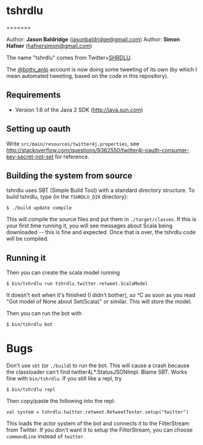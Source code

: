 # tshrdlu
=======

Author: **Jason Baldridge** (jasonbaldridge@gmail.com)
Author: **Simon Hafner** (hafnersimon@gmail.com)

The name "tshrdlu" comes from Twitter+[SHRDLU](http://en.wikipedia.org/wiki/SHRDLU).

The [@botty_anlp](https://twitter.com/botty_anlp) account is now doing
some tweeting of its own (by which I mean automated tweeting, based on
the code in this repository).

## Requirements

* Version 1.6 of the Java 2 SDK (http://java.sun.com)

## Setting up oauth

Write `src/main/resources/twitter4j.properties`, see
http://stackoverflow.com/questions/9362550/twitter4j-oauth-consumer-key-secret-not-set
for reference.

## Building the system from source

tshrdlu uses SBT (Simple Build Tool) with a standard directory
structure.  To build tshrdlu, type (in the `TSHRDLU_DIR` directory):

	$ ./build update compile

This will compile the source files and put them in
`./target/classes`. If this is your first time running it, you will see
messages about Scala being downloaded -- this is fine and
expected. Once that is over, the tshrdlu code will be compiled.

## Running it

Then you can create the scala model running

    $ bin/tshrdlu run tshrdlu.twitter.retweet.ScalaModel

It doesn't exit when it's finished (I didn't bother), so ^C as soon as
you read "Got model of None about Set(Scala)" or similar. This will
store the model.

Then you can run the bot with

    $ bin/tshrdlu bot

# Bugs

Don't use `sbt` (or `./build`) to run the bot. This will cause a crash
because the classloader can't find twitter4j.*.StatusJSONImpl. Blame
SBT. Works fine with `bin/tshrdlu`. If you still like a repl, try

    $ bin/tshrdlu repl

Then copy/paste the following into the repl:

    val system = tshrdlu.twitter.retweet.RetweetTester.setup("twitter")

This loads the actor system of the bot and connects it to the
FilterStream from Twitter. If you don't want it to setup the
FilterStream, you can choose `commandLine` instead of `twitter`.
